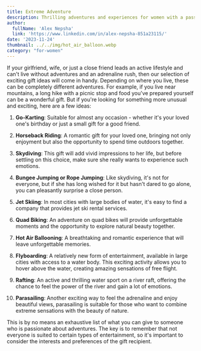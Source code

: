 ```yaml
---
title: Extreme Adventure
description: Thrilling adventures and experiences for women with a passion for adrenaline.
author:
  fullName: 'Alex Nepsha'
  link: 'https://www.linkedin.com/in/alex-nepsha-851a23115/'
date: '2023-11-24'
thumbnail: ../../img/hot_air_balloon.webp
category: "for-women"
---
```


If your girlfriend, wife, or just a close friend leads an active lifestyle and can't live without adventures and an
adrenaline rush, then our selection of exciting gift ideas will come in handy. Depending on where you live, these can be
completely different adventures. For example, if you live near mountains, a long hike with a picnic stop and food you've
prepared yourself can be a wonderful gift. But if you're looking for something more unusual and exciting, here are a few
ideas:

1. **Go-Karting**: Suitable for almost any occasion - whether it's your loved one's birthday or just a small gift for a
   good friend.

2. **Horseback Riding**: A romantic gift for your loved one, bringing not only enjoyment but also the opportunity to
   spend time outdoors together.

3. **Skydiving**: This gift will add vivid impressions to her life, but before settling on this choice, make sure she
   really wants to experience such emotions.

4. **Bungee Jumping or Rope Jumping**: Like skydiving, it's not for everyone, but if she has long wished for it but
   hasn't dared to go alone, you can pleasantly surprise a close person.

5. **Jet Skiing**: In most cities with large bodies of water, it's easy to find a company that provides jet ski rental
   services.

6. **Quad Biking**: An adventure on quad bikes will provide unforgettable moments and the opportunity to explore natural
   beauty together.

7. **Hot Air Ballooning**: A breathtaking and romantic experience that will leave unforgettable memories.

8. **Flyboarding**: A relatively new form of entertainment, available in large cities with access to a water body. This
   exciting activity allows you to hover above the water, creating amazing sensations of free flight.

9. **Rafting**: An active and thrilling water sport on a river raft, offering the chance to feel the power of the river
   and gain a lot of emotions.

10. **Parasailing**: Another exciting way to feel the adrenaline and enjoy beautiful views, parasailing is suitable for
    those who want to combine extreme sensations with the beauty of nature.

This is by no means an exhaustive list of what you can give to someone who is passionate about adventures. The key is to
remember that not everyone is suited to certain types of entertainment, so it's important to consider the interests and
preferences of the gift recipient.
